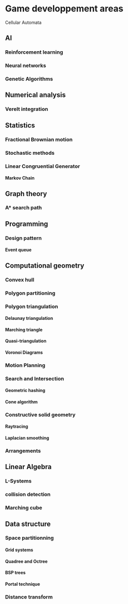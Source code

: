 # Game developpement areas
Cellular Automata
## AI
### Reinforcement learning

### Neural networks

### Genetic Algorithms
## Numerical analysis

### Verelt integration

## Statistics
### Fractional Brownian motion
### Stochastic methods
### Linear Congruential Generator
#### Markov Chain

## Graph theory

### A* search path


## Programming

### Design pattern

#### Event queue

## Computational geometry

### Convex hull

### Polygon partitioning

### Polygon triangulation 
#### Delaunay triangulation
#### Marching triangle
#### Quasi-triangulation
#### Voronoi Diagrams

### Motion Planning

### Search and Intersection

#### Geometric hashing
#### Cone algorithm

### Constructive solid geometry
#### Raytracing
#### Laplacian smoothing

### Arrangements
 
## Linear Algebra
### L-Systems
### collision detection

### Marching cube

## Data structure

### Space partitionning

#### Grid systems
#### Quadree and Octree
#### BSP trees
#### Portal technique

### Distance transform
